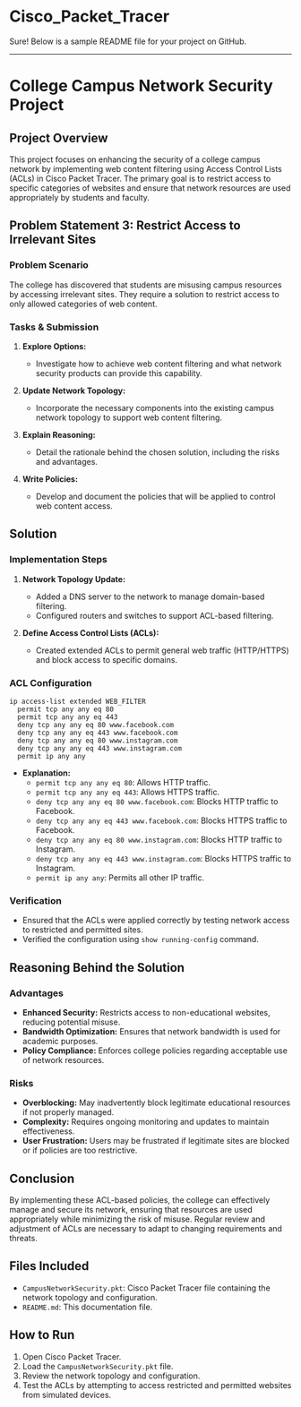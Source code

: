 # Cisco_Packet_Tracer

Sure! Below is a sample README file for your project on GitHub.

---

# College Campus Network Security Project

## Project Overview

This project focuses on enhancing the security of a college campus network by implementing web content filtering using Access Control Lists (ACLs) in Cisco Packet Tracer. The primary goal is to restrict access to specific categories of websites and ensure that network resources are used appropriately by students and faculty.

## Problem Statement 3: Restrict Access to Irrelevant Sites

### Problem Scenario

The college has discovered that students are misusing campus resources by accessing irrelevant sites. They require a solution to restrict access to only allowed categories of web content.

### Tasks & Submission

1. **Explore Options:**
   - Investigate how to achieve web content filtering and what network security products can provide this capability.
   
2. **Update Network Topology:**
   - Incorporate the necessary components into the existing campus network topology to support web content filtering.

3. **Explain Reasoning:**
   - Detail the rationale behind the chosen solution, including the risks and advantages.

4. **Write Policies:**
   - Develop and document the policies that will be applied to control web content access.

## Solution

### Implementation Steps

1. **Network Topology Update:**
   - Added a DNS server to the network to manage domain-based filtering.
   - Configured routers and switches to support ACL-based filtering.

2. **Define Access Control Lists (ACLs):**
   - Created extended ACLs to permit general web traffic (HTTP/HTTPS) and block access to specific domains.

### ACL Configuration

```plaintext
ip access-list extended WEB_FILTER
  permit tcp any any eq 80
  permit tcp any any eq 443
  deny tcp any any eq 80 www.facebook.com
  deny tcp any any eq 443 www.facebook.com
  deny tcp any any eq 80 www.instagram.com
  deny tcp any any eq 443 www.instagram.com
  permit ip any any
```

- **Explanation:**
  - `permit tcp any any eq 80`: Allows HTTP traffic.
  - `permit tcp any any eq 443`: Allows HTTPS traffic.
  - `deny tcp any any eq 80 www.facebook.com`: Blocks HTTP traffic to Facebook.
  - `deny tcp any any eq 443 www.facebook.com`: Blocks HTTPS traffic to Facebook.
  - `deny tcp any any eq 80 www.instagram.com`: Blocks HTTP traffic to Instagram.
  - `deny tcp any any eq 443 www.instagram.com`: Blocks HTTPS traffic to Instagram.
  - `permit ip any any`: Permits all other IP traffic.

### Verification

- Ensured that the ACLs were applied correctly by testing network access to restricted and permitted sites.
- Verified the configuration using `show running-config` command.

## Reasoning Behind the Solution

### Advantages

- **Enhanced Security:** Restricts access to non-educational websites, reducing potential misuse.
- **Bandwidth Optimization:** Ensures that network bandwidth is used for academic purposes.
- **Policy Compliance:** Enforces college policies regarding acceptable use of network resources.

### Risks

- **Overblocking:** May inadvertently block legitimate educational resources if not properly managed.
- **Complexity:** Requires ongoing monitoring and updates to maintain effectiveness.
- **User Frustration:** Users may be frustrated if legitimate sites are blocked or if policies are too restrictive.

## Conclusion

By implementing these ACL-based policies, the college can effectively manage and secure its network, ensuring that resources are used appropriately while minimizing the risk of misuse. Regular review and adjustment of ACLs are necessary to adapt to changing requirements and threats.

## Files Included

- `CampusNetworkSecurity.pkt`: Cisco Packet Tracer file containing the network topology and configuration.
- `README.md`: This documentation file.

## How to Run

1. Open Cisco Packet Tracer.
2. Load the `CampusNetworkSecurity.pkt` file.
3. Review the network topology and configuration.
4. Test the ACLs by attempting to access restricted and permitted websites from simulated devices.


